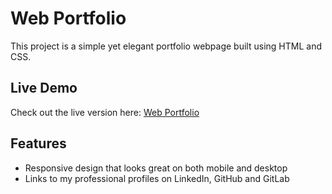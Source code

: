 # Web Portfolio 

This project is a simple yet elegant portfolio webpage built using HTML and CSS. 

## Live Demo

Check out the live version here: [Web Portfolio](https://dav1dk1m.github.io/profile/)

## Features

- Responsive design that looks great on both mobile and desktop
- Links to my professional profiles on LinkedIn, GitHub and GitLab
